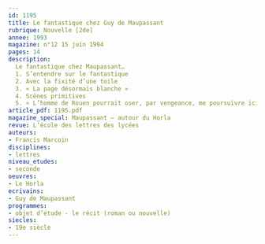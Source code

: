 ```yaml
---
id: 1195
title: Le fantastique chez Guy de Maupassant
rubrique: Nouvelle [2de]
annee: 1993
magazine: n°12 15 juin 1994
pages: 14
description: 
  Le fantastique chez Maupassant…
  1. S’entendre sur le fantastique
  2. Avec la fixité d’une toile
  3. « La page désormais blanche »
  4. Scènes primitives
  5. « L’homme de Rouen pourrait oser, par vengeance, me poursuivre ici »
article_pdf: 1195.pdf
magazine_special: Maupassant – autour du Horla 
revue: L’école des lettres des lycées
auteurs:
- Francis Marcoin
disciplines:
- lettres
niveau_etudes:
- seconde
oeuvres:
- Le Horla
ecrivains:
- Guy de Maupassant
programmes:
- objet d’étude - le récit (roman ou nouvelle)
siecles:
- 19e siècle
---
```

